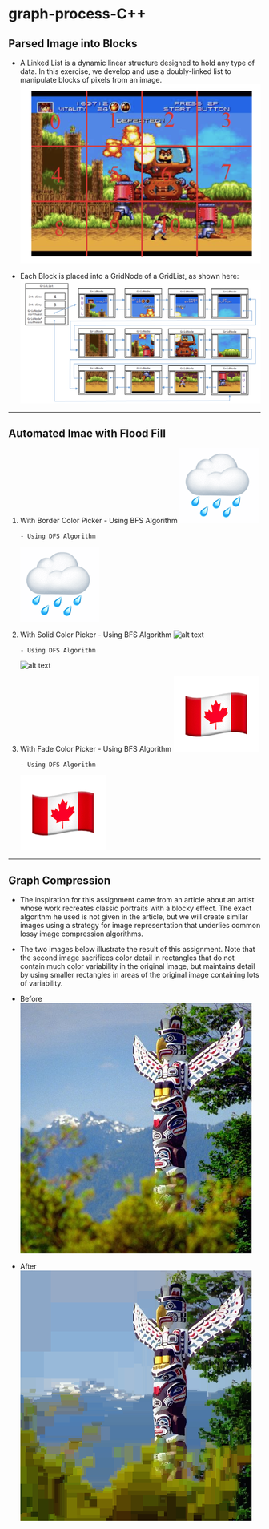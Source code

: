 # graph-process-C++

## Parsed Image into Blocks

- A Linked List is a dynamic linear structure designed to hold any type of data. In this exercise, we develop and use a doubly-linked list to manipulate blocks of pixels from an image.
  ![alt text](./img/block1.png "Logo Title Text 1")

- Each Block is placed into a GridNode of a GridList, as shown here:
  ![alt text](./img/block2.png "Logo Title Text 1")

---

## Automated Imae with Flood Fill

1.  With Border Color Picker - Using BFS Algorithm
    ![alt text](./img/bfs_border.gif "Logo Title Text 1")

        - Using DFS Algorithm

    ![alt text](./img/dfs_border.gif "Logo Title Text 1")

2.  With Solid Color Picker - Using BFS Algorithm
    ![alt text](./img/bfs_solid.gif "Logo Title Text 1")

        - Using DFS Algorithm

    ![alt text](./img/dfs_solid.gif "Logo Title Text 1")

3.  With Fade Color Picker - Using BFS Algorithm
    ![alt text](./img/bfs_fade.gif "Logo Title Text 1")

        - Using DFS Algorithm

    ![alt text](./img/dfs_fade.gif "Logo Title Text 1")

---

## Graph Compression

- The inspiration for this assignment came from an article about an artist whose work recreates classic portraits with a blocky effect. The exact algorithm he used is not given in the article, but we will create similar images using a strategy for image representation that underlies common lossy image compression algorithms.

- The two images below illustrate the result of this assignment. Note that the second image sacrifices color detail in rectangles that do not contain much color variability in the original image, but maintains detail by using smaller rectangles in areas of the original image containing lots of variability.

- Before
  ![alt text](./img/PA3pic1.png "Logo Title Text 1")
- After
  ![alt text](./img/PA3pic2.png "Logo Title Text 1")
